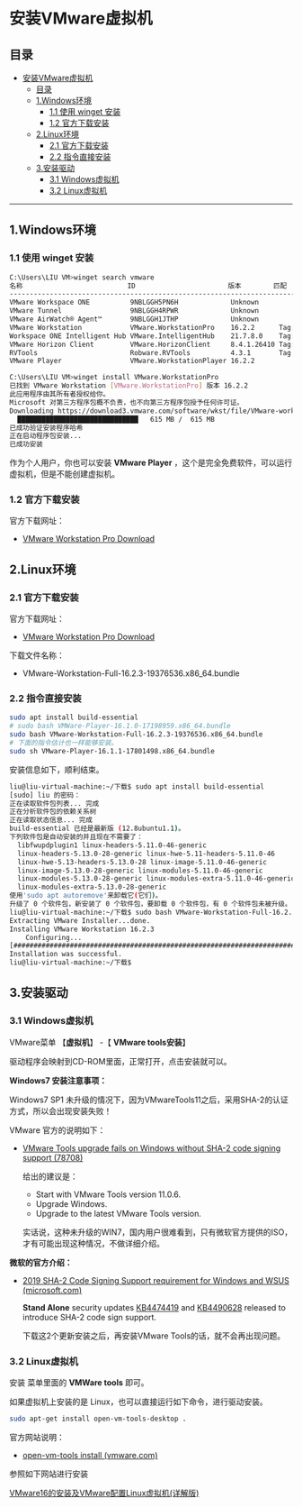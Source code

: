 # 安装VMware虚拟机

## 目录

- [安装VMware虚拟机](#安装vmware虚拟机)
  - [目录](#目录)
  - [1.Windows环境](#1windows环境)
    - [1.1 使用 winget 安装](#11-使用-winget-安装)
    - [1.2 官方下载安装](#12-官方下载安装)
  - [2.Linux环境](#2linux环境)
    - [2.1 官方下载安装](#21-官方下载安装)
    - [2.2 指令直接安装](#22-指令直接安装)
  - [3.安装驱动](#3安装驱动)
    - [3.1 Windows虚拟机](#31-windows虚拟机)
    - [3.2 Linux虚拟机](#32-linux虚拟机)

---

## 1.Windows环境

### 1.1 使用 winget 安装

```bash
C:\Users\LIU VM>winget search vmware
名称                          ID                       版本        匹配        源
--------------------------------------------------------------------------------------
VMware Workspace ONE          9NBLGGH5PN6H             Unknown                 msstore
VMware Tunnel                 9NBLGGH4RPWR             Unknown                 msstore
VMware AirWatch® Agent™       9NBLGGH1JTHP             Unknown                 msstore
VMware Workstation            VMware.WorkstationPro    16.2.2      Tag: vmware winget
Workspace ONE Intelligent Hub VMware.IntelligentHub    21.7.8.0    Tag: vmware winget
VMware Horizon Client         VMware.HorizonClient     8.4.1.26410 Tag: vmware winget
RVTools                       Robware.RVTools          4.3.1       Tag: vmware winget
VMware Player                 VMware.WorkstationPlayer 16.2.2                  winget

C:\Users\LIU VM>winget install VMware.WorkstationPro
已找到 VMware Workstation [VMware.WorkstationPro] 版本 16.2.2
此应用程序由其所有者授权给你。
Microsoft 对第三方程序包概不负责，也不向第三方程序包授予任何许可证。
Downloading https://download3.vmware.com/software/wkst/file/VMware-workstation-full-16.2.2-19200509.exe
  ██████████████████████████████   615 MB /  615 MB
已成功验证安装程序哈希
正在启动程序包安装...
已成功安装
```

作为个人用户，你也可以安装 **VMware Player** ，这个是完全免费软件，可以运行虚拟机，但是不能创建虚拟机。

### 1.2 官方下载安装

官方下载网址：

- [VMware Workstation Pro Download](https://www.vmware.com/jp/products/workstation-pro/workstation-pro-evaluation.html)



## 2.Linux环境

### 2.1 官方下载安装

官方下载网址：

- [VMware Workstation Pro Download](https://www.vmware.com/jp/products/workstation-pro/workstation-pro-evaluation.html)

下载文件名称：

- VMware-Workstation-Full-16.2.3-19376536.x86_64.bundle



### 2.2 指令直接安装

```bash
sudo apt install build-essential
# sudo bash VMWare-Player-16.1.0-17198959.x86_64.bundle
sudo bash VMware-Workstation-Full-16.2.3-19376536.x86_64.bundle
# 下面的指令估计也一样能够安装。
sudo sh VMware-Player-16.1.1-17801498.x86_64.bundle
```

安装信息如下，顺利结束。

```bash
liu@liu-virtual-machine:~/下载$ sudo apt install build-essential
[sudo] liu 的密码： 
正在读取软件包列表... 完成
正在分析软件包的依赖关系树       
正在读取状态信息... 完成       
build-essential 已经是最新版 (12.8ubuntu1.1)。
下列软件包是自动安装的并且现在不需要了：
  libfwupdplugin1 linux-headers-5.11.0-46-generic
  linux-headers-5.13.0-28-generic linux-hwe-5.11-headers-5.11.0-46
  linux-hwe-5.13-headers-5.13.0-28 linux-image-5.11.0-46-generic
  linux-image-5.13.0-28-generic linux-modules-5.11.0-46-generic
  linux-modules-5.13.0-28-generic linux-modules-extra-5.11.0-46-generic
  linux-modules-extra-5.13.0-28-generic
使用'sudo apt autoremove'来卸载它(它们)。
升级了 0 个软件包，新安装了 0 个软件包，要卸载 0 个软件包，有 0 个软件包未被升级。
liu@liu-virtual-machine:~/下载$ sudo bash VMware-Workstation-Full-16.2.3-19376536.x86_64.bundle
Extracting VMware Installer...done.
Installing VMware Workstation 16.2.3
    Configuring...
[######################################################################] 100%
Installation was successful.
liu@liu-virtual-machine:~/下载$ 

```


## 3.安装驱动

### 3.1 Windows虚拟机

VMware菜单 【**虚拟机**】 -【 **VMware tools安装**】

驱动程序会映射到CD-ROM里面，正常打开，点击安装就可以。



**Windows7 安装注意事项：**

Windows7 SP1 未升级的情况下，因为VMwareTools11之后，采用SHA-2的认证方式，所以会出现安装失败！

VMware 官方的说明如下：

- [VMware Tools upgrade fails on Windows without SHA-2 code signing support (78708)](https://kb.vmware.com/s/article/78708)

  给出的建议是：

  - Start with VMware Tools version 11.0.6.
  - Upgrade Windows.
  - Upgrade to the latest VMware Tools version.

  实话说，这种未升级的WIN7，国内用户很难看到，只有微软官方提供的ISO，才有可能出现这种情况，不做详细介绍。

**微软的官方介绍：**

- [2019 SHA-2 Code Signing Support requirement for Windows and WSUS (microsoft.com)](https://support.microsoft.com/en-us/topic/2019-sha-2-code-signing-support-requirement-for-windows-and-wsus-64d1c82d-31ee-c273-3930-69a4cde8e64f)

  **Stand Alone** security updates [KB4474419](https://support.microsoft.com/help/4474419) and [KB4490628](https://support.microsoft.com/help/4490628) released to introduce SHA-2 code sign support.

  下载这2个更新安装之后，再安装VMware Tools的话，就不会再出现问题。


### 3.2 Linux虚拟机
安装 菜单里面的 **VMWare tools** 即可。

如果虚拟机上安装的是 Linux，也可以直接运行如下命令，进行驱动安装。

```bash
sudo apt-get install open-vm-tools-desktop .
```

官方网站说明：

- [open-vm-tools install (vmware.com)](https://docs.vmware.com/jp/VMware-Tools/11.1.0/com.vmware.vsphere.vmwaretools.doc/GUID-C48E1F14-240D-4DD1-8D4C-25B6EBE4BB0F.html)



参照如下网站进行安装

[VMware16的安装及VMware配置Linux虚拟机(详解版)](https://blog.csdn.net/m0_50519965/article/details/116175873?ops_request_misc=%257B%2522request%255Fid%2522%253A%2522164892122916782184660652%2522%252C%2522scm%2522%253A%252220140713.130102334..%2522%257D&request_id=164892122916782184660652&biz_id=0&utm_medium=distribute.pc_search_result.none-task-blog-2~all~top_positive~default-1-116175873.142^v5^pc_search_insert_es_download,157^v4^control&utm_term=VMware&spm=1018.2226.3001.4187)